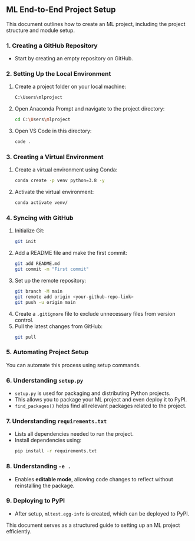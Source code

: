 ## ML End-to-End Project Setup

This document outlines how to create an ML project, including the project structure and module setup.

### **1. Creating a GitHub Repository**

- Start by creating an empty repository on GitHub.

### **2. Setting Up the Local Environment**

1. Create a project folder on your local machine:
   ```bash
   C:\Users\mlproject
   ```
2. Open Anaconda Prompt and navigate to the project directory:
   ```bash
   cd C:\Users\mlproject
   ```
3. Open VS Code in this directory:
   ```bash
   code .
   ```

### **3. Creating a Virtual Environment**

1. Create a virtual environment using Conda:
   ```bash
   conda create -p venv python=3.8 -y
   ```
2. Activate the virtual environment:
   ```bash
   conda activate venv/
   ```

### **4. Syncing with GitHub**

1. Initialize Git:
   ```bash
   git init
   ```
2. Add a README file and make the first commit:
   ```bash
   git add README.md
   git commit -m "First commit"
   ```
3. Set up the remote repository:
   ```bash
   git branch -M main
   git remote add origin <your-github-repo-link>
   git push -u origin main
   ```
4. Create a `.gitignore` file to exclude unnecessary files from version control.
5. Pull the latest changes from GitHub:
   ```bash
   git pull
   ```

### **5. Automating Project Setup**

You can automate this process using setup commands.

### **6. Understanding `setup.py`**

- `setup.py` is used for packaging and distributing Python projects.
- This allows you to package your ML project and even deploy it to PyPI.
- `find_packages()` helps find all relevant packages related to the project.

### **7. Understanding `requirements.txt`**

- Lists all dependencies needed to run the project.
- Install dependencies using:
  ```bash
  pip install -r requirements.txt
  ```

### **8. Understanding `-e .`**

- Enables **editable mode**, allowing code changes to reflect without reinstalling the package.

### **9. Deploying to PyPI**

- After setup, `mltest.egg-info` is created, which can be deployed to PyPI.

This document serves as a structured guide to setting up an ML project efficiently.
